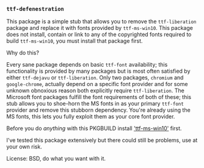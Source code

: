 
### `ttf-defenestration`

This package is a simple stub that allows you to remove the `ttf-liberation` package and replace it with fonts provided
by `ttf-ms-win10`. This package does not install, contain or link to any of the copyrighted fonts required to build
`ttf-ms-win10`, you must install that package first.

Why do this?

Every sane package depends on basic `ttf-font` availability; this functionality is provided by many packages but is most
often satisfied by either `ttf-dejavu` or `ttf-liberation`. Only two packages, `chromium` and `google-chrome`, actually
depend on a specific font provider and for some unknown obnoxious reason both explicitly require `ttf-liberation`. The
Microsoft font packages fulfill the font requirements of both of these; this stub allows you to shoe-horn the MS fonts
in as your primary `ttf-font` provider and remove this stubborn dependency. You're already using the MS fonts, this lets
you fully exploit them as your core font provider.


Before you do *anything* with this PKGBUILD install ['ttf-ms-win10'](https://aur.archlinux.org/packages/ttf-ms-win10/)
first.

I've tested this package extensively but there could still be problems, use at your own risk.


License: BSD, do what you want with it.
